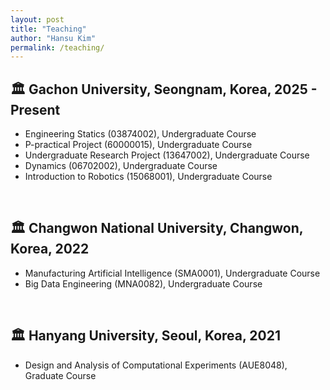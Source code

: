 ```yaml
---
layout: post
title: "Teaching"
author: "Hansu Kim"
permalink: /teaching/
---
```


## 🏛️ Gachon University, Seongnam, Korea, 2025 - Present   
* Engineering Statics (03874002), Undergraduate Course   
* P-practical Project (60000015), Undergraduate Course   
* Undergraduate Research Project (13647002), Undergraduate Course   
* Dynamics (06702002), Undergraduate Course   
* Introduction to Robotics (15068001), Undergraduate Course   
<br/>   
  
## 🏛️ Changwon National University, Changwon, Korea, 2022   
* Manufacturing Artificial Intelligence (SMA0001), Undergraduate Course   
* Big Data Engineering (MNA0082), Undergraduate Course   
<br/>   
  
## 🏛️ Hanyang University, Seoul, Korea, 2021   
* Design and Analysis of Computational Experiments (AUE8048), Graduate Course   
